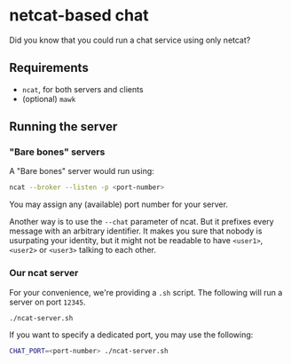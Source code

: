 # netcat-based chat

Did you know that you could run a chat service using only netcat?

## Requirements

* `ncat`, for both servers and clients
* (optional) `mawk`

## Running the server

### "Bare bones" servers

A "Bare bones" server would run using:

```sh
ncat --broker --listen -p <port-number>
```

You may assign any (available) port number for your server.

Another way is to use the `--chat` parameter of ncat. But it prefixes every message with an arbitrary identifier. It makes you sure that nobody is usurpating your identity, but it might not be readable to have `<user1>`, `<user2>` or `<user3>` talking to each other.

### Our ncat server

For your convenience, we're providing a `.sh` script. The following will run a server on port `12345`.

```sh
./ncat-server.sh
```

If you want to specify a dedicated port, you may use the following:

```sh
CHAT_PORT=<port-number> ./ncat-server.sh
```
